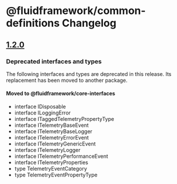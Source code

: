 # @fluidframework/common-definitions Changelog

## [1.2.0](https://github.com/microsoft/FluidFramework/releases/tag/common-definitions_v1.2.0)

### Deprecated interfaces and types

The following interfaces and types are deprecated in this release. Its replacement has been moved to another package.

#### Moved to @fluidframework/core-interfaces

-   interface IDisposable
-	interface ILoggingError
-	interface ITaggedTelemetryPropertyType
-	interface ITelemetryBaseEvent
-	interface ITelemetryBaseLogger
-	interface ITelemetryErrorEvent
-	interface ITelemetryGenericEvent
-	interface ITelemetryLogger
-	interface ITelemetryPerformanceEvent
-	interface ITelemetryProperties
-	type TelemetryEventCategory
-	type TelemetryEventPropertyType